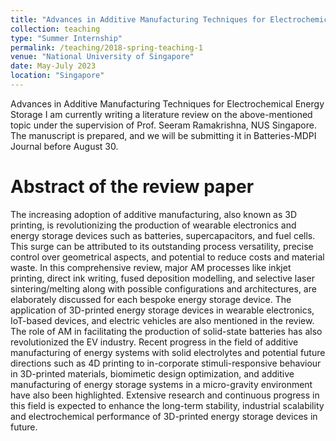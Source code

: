 ```yaml
---
title: "Advances in Additive Manufacturing Techniques for Electrochemical Energy Storage"
collection: teaching
type: "Summer Internship"
permalink: /teaching/2018-spring-teaching-1
venue: "National University of Singapore"
date: May-July 2023
location: "Singapore"
---
```


Advances in Additive Manufacturing Techniques for Electrochemical Energy Storage
I am currently writing a literature review on the above-mentioned topic under the supervision of Prof. Seeram Ramakrishna, NUS Singapore. The manuscript is prepared, and we will be submitting it in Batteries-MDPI Journal before August 30.

Abstract of the review paper
========
The increasing adoption of additive manufacturing, also known as 3D printing, is revolutionizing the production of wearable electronics and energy storage devices such as batteries, supercapacitors, and fuel cells. This surge can be attributed to its outstanding process versatility, precise control over geometrical aspects, and potential to reduce costs and material waste. In this comprehensive review, major AM processes like inkjet printing, direct ink writing, fused deposition modelling, and selective laser sintering/melting along with possible configurations and architectures, are elaborately discussed for each bespoke energy storage device. The application of 3D-printed energy storage devices in wearable electronics, IoT-based devices, and electric vehicles are also mentioned in the review. The role of AM in facilitating the production of solid-state batteries has also revolutionized the EV industry. Recent progress in the field of additive manufacturing of energy systems with solid electrolytes and potential future directions such as 4D printing to in-corporate stimuli-responsive behaviour in 3D-printed materials, biomimetic design optimization, and additive manufacturing of energy storage systems in a micro-gravity environment have also been highlighted. Extensive research and continuous progress in this field is expected to enhance the long-term stability, industrial scalability and electrochemical performance of 3D-printed energy storage devices in future.
